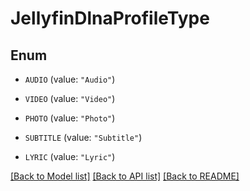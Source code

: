 # JellyfinDlnaProfileType

## Enum


* `AUDIO` (value: `"Audio"`)

* `VIDEO` (value: `"Video"`)

* `PHOTO` (value: `"Photo"`)

* `SUBTITLE` (value: `"Subtitle"`)

* `LYRIC` (value: `"Lyric"`)


[[Back to Model list]](../README.md#documentation-for-models) [[Back to API list]](../README.md#documentation-for-api-endpoints) [[Back to README]](../README.md)


